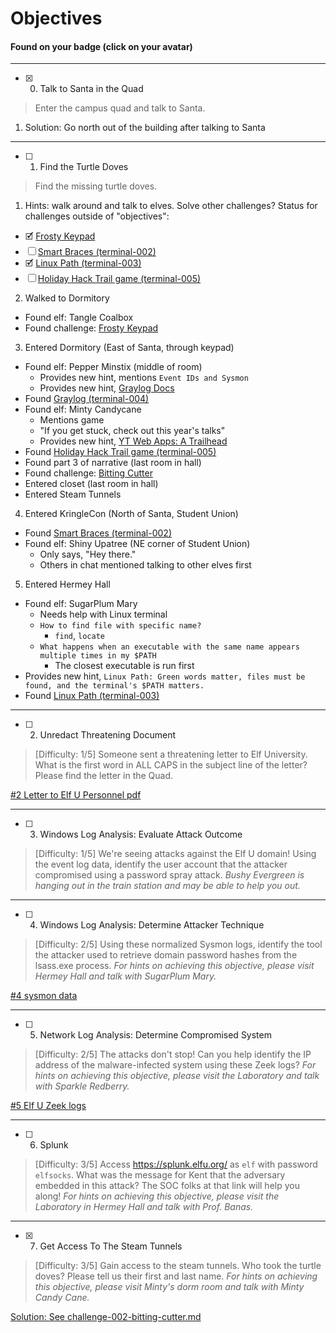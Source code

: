 # Objectives

#### Found on your badge (click on your avatar)

---

* [x] 0. Talk to Santa in the Quad

> Enter the campus quad and talk to Santa.


1. Solution: Go north out of the building after talking to Santa

---

* [ ] 1. Find the Turtle Doves

> Find the missing turtle doves.

1. Hints: walk around and talk to elves. Solve other challenges? Status for challenges outside of "objectives":
  - 🗹 [Frosty Keypad](challenge-001-frosty-keypad.md/)
  - ☐ [Smart Braces (terminal-002)](terminal-002-iptables.md/)
  - 🗹 [Linux Path (terminal-003)](terminal-003-linux-path.md/)
  - ☐ [Holiday Hack Trail game (terminal-005)](terminal-005-holiday-hack-trail.md/)


2. Walked to Dormitory
  - Found elf: Tangle Coalbox
  - Found challenge: [Frosty Keypad](challenge-001-frosty-keypad.md/)


3. Entered Dormitory (East of Santa, through keypad)
  - Found elf: Pepper Minstix (middle of room)
    - Provides new hint, mentions `Event IDs and Sysmon`
    - Provides new hint, [Graylog Docs](http://docs.graylog.org/en/3.1/pages/queries.html)
  - Found [Graylog (terminal-004)](terminal-004-graylog.md/)
  - Found elf: Minty Candycane
    - Mentions game
    - "If you get stuck, check out this year's talks"
    - Provides new hint, [YT Web Apps: A Trailhead](https://youtu.be/0T6-DQtzCgM)
  - Found [Holiday Hack Trail game (terminal-005)](terminal-005-holiday-hack-trail.md/)
  - Found part 3 of narrative (last room in hall)
  - Found challenge: [Bitting Cutter](challenge-002-bitting-cutter.md/)
  - Entered closet (last room in hall)
  - Entered Steam Tunnels


4. Entered KringleCon (North of Santa, Student Union)
  - Found [Smart Braces (terminal-002)](terminal-002-iptables.md/)
  - Found elf: Shiny Upatree (NE corner of Student Union)
    - Only says, "Hey there."
    - Others in chat mentioned talking to other elves first


5. Entered Hermey Hall
  - Found elf: SugarPlum Mary
    - Needs help with Linux terminal
    - `How to find file with specific name?`
      - `find`, `locate`
    - `What happens when an executable with the same name appears multiple times in my $PATH`
      - The closest executable is run first
  - Provides new hint, `Linux Path: Green words matter, files must be found, and the terminal's $PATH matters.`
  - Found [Linux Path (terminal-003)](terminal-003-linux-path.md/)




---

* [ ] 2. Unredact Threatening Document

> [Difficulty: 1/5] Someone sent a threatening letter to Elf University.
What is the first word in ALL CAPS in the subject line of the letter?
Please find the letter in the Quad.

[#2 Letter to Elf U Personnel pdf](https://downloads.elfu.org/LetterToElfUPersonnel.pdf)


---


* [ ] 3. Windows Log Analysis: Evaluate Attack Outcome

> [Difficulty: 1/5] We're seeing attacks against the Elf U domain!
Using the event log data, identify the user account that the attacker compromised using a password spray attack.
*Bushy Evergreen is hanging out in the train station and may be able to help you out.*


---


* [ ] 4. Windows Log Analysis: Determine Attacker Technique

> [Difficulty: 2/5] Using these normalized Sysmon logs, identify the tool the attacker used to retrieve domain password hashes from the lsass.exe process. *For hints on achieving this objective, please visit Hermey Hall and talk with SugarPlum Mary.*

[#4 sysmon data](https://downloads.elfu.org/sysmon-data.json.zip)


---

* [ ] 5. Network Log Analysis: Determine Compromised System

> [Difficulty: 2/5]
The attacks don't stop! Can you help identify the IP address of the malware-infected system using these Zeek logs? *For hints on achieving this objective, please visit the Laboratory and talk with Sparkle Redberry.*

[#5 Elf U Zeek logs](https://downloads.elfu.org/elfu-zeeklogs.zip)


---

* [ ] 6. Splunk

> [Difficulty: 3/5]
Access https://splunk.elfu.org/ as `elf` with password `elfsocks`. What was the message for Kent that the adversary embedded in this attack? The SOC folks at that link will help you along! *For hints on achieving this objective, please visit the Laboratory in Hermey Hall and talk with Prof. Banas.*

---

* [x] 7. Get Access To The Steam Tunnels

> [Difficulty: 3/5]
Gain access to the steam tunnels. Who took the turtle doves? Please tell us their first and last name. *For hints on achieving this objective, please visit Minty's dorm room and talk with Minty Candy Cane.*

[Solution: See challenge-002-bitting-cutter.md](challenge-002-bitting-cutter.md/)
